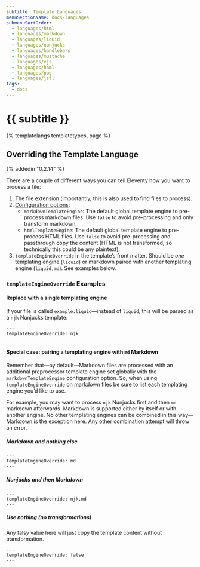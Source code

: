 ```yaml
---
subtitle: Template Languages
menuSectionName: docs-languages
submenuSortOrder:
  - languages/html
  - languages/markdown
  - languages/liquid
  - languages/nunjucks
  - languages/handlebars
  - languages/mustache
  - languages/ejs
  - languages/haml
  - languages/pug
  - languages/jstl
tags:
  - docs
---
```

# {{ subtitle }}

{% templatelangs templatetypes, page %}

## Overriding the Template Language

{% addedin "0.2.14" %}

There are a couple of different ways you can tell Eleventy how you want to process a file:

1. The file extension (importantly, this is also used to find files to process).
2. [Configuration options](/docs/config/):
    * `markdownTemplateEngine`: The default global template engine to pre-process markdown files. Use `false` to avoid pre-processing and only transform markdown.
    * `htmlTemplateEngine`: The default global template engine to pre-process HTML files. Use `false` to avoid pre-processing and passthrough copy the content (HTML is not transformed, so technically this could be any plaintext).
3. `templateEngineOverride` in the template’s front matter. Should be _one_ templating engine (`liquid`) or markdown paired with another templating engine (`liquid,md`). See examples below.

### `templateEngineOverride` Examples

#### Replace with a single templating engine

If your file is called `example.liquid`—instead of `liquid`, this will be parsed as a `njk` Nunjucks template:

```
---
templateEngineOverride: njk
---
```

#### Special case: pairing a templating engine with `md` Markdown

Remember that—by default—Markdown files are processed with an additional preprocessor template engine set globally with the `markdownTemplateEngine` configuration option. So, when using `templateEngineOverride` on markdown files be sure to list each templating engine you’d like to use.

For example, you may want to process `njk` Nunjucks first and then `md` markdown afterwards. Markdown is supported either by itself or with another engine. No other templating engines can be combined in this way—Markdown is the exception here. Any other combination attempt will throw an error.

##### Markdown and nothing else

```
---
templateEngineOverride: md
---
```

##### Nunjucks and then Markdown

```
---
templateEngineOverride: njk,md
---
```

##### Use nothing (no transformations)

Any falsy value here will just copy the template content without transformation.

```
---
templateEngineOverride: false
---
```
